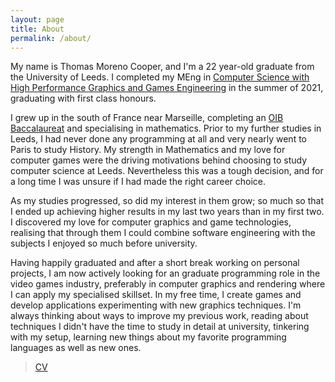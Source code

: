 ```yaml
---
layout: page
title: About
permalink: /about/
---
```

My name is Thomas Moreno Cooper, and I'm a 22 year-old graduate from the University of Leeds. I completed my MEng in [Computer Science with High Performance Graphics and Games Engineering][HPG] in the summer of 2021, graduating with first class honours.

I grew up in the south of France near Marseille, completing an [OIB Baccalaureat][OIB] and specialising in mathematics. Prior to my further studies in Leeds, I had never done any programming at all and very nearly went to Paris to study History. My strength in Mathematics and my love for computer games were the driving motivations behind choosing to study computer science at Leeds. Nevertheless this was a tough decision, and for a long time I was unsure if I had made the right career choice.

As my studies progressed, so did my interest in them grow; so much so that I ended up achieving higher results in my last two years than in my first two. I discovered my love for computer graphics and game technologies, realising that through them I could combine software engineering with the subjects I enjoyed so much before university.

Having happily graduated and after a short break working on personal projects, I am now actively looking for an graduate programming role in the video games industry, preferably in computer graphics and rendering where I can apply my specialised skillset.
In my free time, I create games and develop applications experimenting with new graphics techniques. I'm always thinking about ways to improve my previous work, reading about techniques I didn't have the time to study in detail at university, tinkering with my setup, learning new things about my favorite programming languages as well as new ones.

> [CV][cvlink]

[OIB]: https://www.education.gouv.fr/l-option-internationale-du-baccalaureat-oib-5960
[HPG]: https://courses.leeds.ac.uk/i069/computer-science-with-high-performance-graphics-and-games-engineering-meng-bsc
[cvlink]: {{site.url}}/documents/CV_ThomasMorenoCooper.pdf
